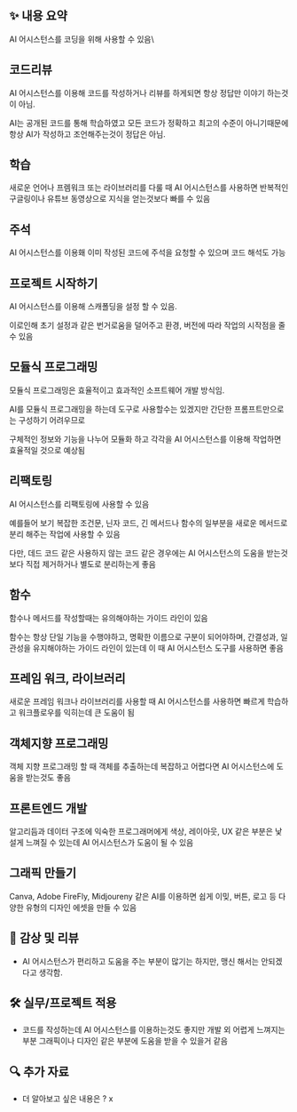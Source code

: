 ## ✨ 내용 요약

AI 어시스턴스를 코딩을 위해 사용할 수 있음\

## 코드리뷰

AI 어시스턴스를 이용해 코드를 작성하거나 리뷰를 하게되면 항상 정답만 이야기 하는것이 아님.

AI는 공개된 코드를 통해 학습하였고 모든 코드가 정확하고 최고의 수준이 아니기때문에 항상 AI가 작성하고 조언해주는것이 정답은 아님.

## 학습

새로운 언어나 프렘워크 또는 라이브러리를 다룰 때 AI 어시스턴스를 사용하면 반복적인 구글링이나 유튜브 동영상으로 지식을 얻는것보다 빠를 수 있음

## 주석

AI 어시스턴스를 이용홰 이미 작성된 코드에 주석을 요청할 수 있으며 코드 해석도 가능 

## 프로젝트 시작하기 

AI 어시스턴스를 이용해 스캐폴딩을 설정 할 수 있음.

이로인해 초기 설정과 같은 번거로움을 덜어주고 환경, 버전에 따라 작업의 시작점을 줄 수 있음

##  모듈식 프로그래밍

모듈식 프로그래밍은 효율적이고 효과적인 소프트웨어 개발 방식임.

AI를 모듈식 프로그래밍을 하는데 도구로 사용할수는 있겠지만 간단한 프롬프트만으로는 구성하기 어려우므로

구체적인 정보와 기능을 나누어 모듈화 하고 각각을 AI 어시스턴스를 이용해 작업하면 효율적일 것으로 예상됨

## 리팩토링

AI 어시스턴스를 리팩토링에 사용할 수 있음

예를들어 보기 복잡한  조건문, 닌자 코드, 긴 메서드나 함수의 일부분을 새로운 메서드로 분리 해주는 작업에 사용할 수 있음

다만, 데드 코드 같은 사용하지 않는 코드 같은 경우에는 AI 어시스턴스의 도움을 받는것보다 직접 제거하거나 별도로 분리하는게 좋음

## 함수 

함수나 메서드를 작성할때는 유의해야하는 가이드 라인이 있음

함수는 항상 단일 기능을 수행야하고, 명확한 이름으로 구분이 되어야하며, 간결성과, 일관성을 유지해야하는 가이드 라인이 있는데 이 때 AI 어시스턴스 도구를 사용하면 좋음

## 프레임 워크, 라이브러리 

새로운 프레임 워크나 라이브러리를 사용할 때 AI 어시스턴스를 사용하면 빠르게 학습하고 워크플로우를 익히는데  큰 도움이 됨 

## 객체지향 프로그래밍

객체 지향 프로그래밍 할 때 객체를 추출하는데 복잡하고 어렵다면 AI 어시스턴스에 도움을 받는것도 좋음

## 프론트엔드 개발

알고리듬과 데이터 구조에 익숙한 프로그래머에게 색상, 레이아웃, UX 같은 부분은 낯설게 느껴질 수 있는데 AI 어시스턴스가 도움이 될 수 있음

## 그래픽 만들기

Canva, Adobe FireFly, Midjoureny 같은 AI를 이용하면 쉽게 이밎, 버튼, 로고 등 다양한 유형의 디자인 에셋을 만들 수 있음


## 📝 감상 및 리뷰

- AI 어시스턴스가 편리하고 도움을 주는 부분이 많기는 하지만, 맹신 해서는 안되겠다고 생각함.

## 🛠️ 실무/프로젝트 적용

- 코드를 작성하는데 AI 어시스턴스를 이용하는것도 좋지만 개발 외 어렵게 느껴지는 부분 그래픽이나 디자인 같은 부분에 도움을 받을 수 있을거 같음 

## 🔍 추가 자료

- 더 알아보고 싶은 내용은 ? x